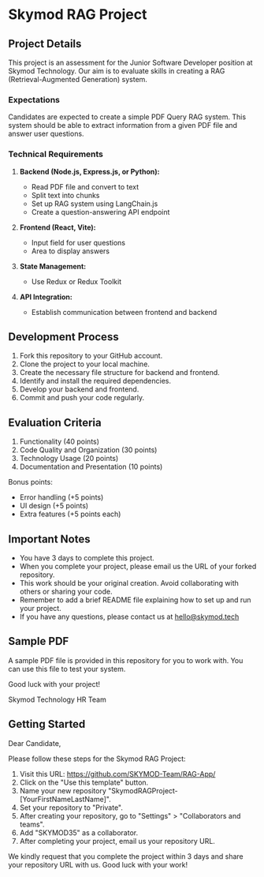 # Skymod RAG Project

## Project Details

This project is an assessment for the Junior Software Developer position at Skymod Technology. Our aim is to evaluate skills in creating a RAG (Retrieval-Augmented Generation) system.

### Expectations

Candidates are expected to create a simple PDF Query RAG system. This system should be able to extract information from a given PDF file and answer user questions.

### Technical Requirements

1. **Backend (Node.js, Express.js, or Python):**
   - Read PDF file and convert to text
   - Split text into chunks
   - Set up RAG system using LangChain.js
   - Create a question-answering API endpoint

2. **Frontend (React, Vite):**
   - Input field for user questions
   - Area to display answers

3. **State Management:**
   - Use Redux or Redux Toolkit

4. **API Integration:**
   - Establish communication between frontend and backend

## Development Process

1. Fork this repository to your GitHub account.
2. Clone the project to your local machine.
3. Create the necessary file structure for backend and frontend.
4. Identify and install the required dependencies.
5. Develop your backend and frontend.
6. Commit and push your code regularly.

## Evaluation Criteria

1. Functionality (40 points)
2. Code Quality and Organization (30 points)
3. Technology Usage (20 points)
4. Documentation and Presentation (10 points)

Bonus points:
- Error handling (+5 points)
- UI design (+5 points)
- Extra features (+5 points each)

## Important Notes

- You have 3 days to complete this project.
- When you complete your project, please email us the URL of your forked repository.
- This work should be your original creation. Avoid collaborating with others or sharing your code.
- Remember to add a brief README file explaining how to set up and run your project.
- If you have any questions, please contact us at hello@skymod.tech

## Sample PDF

A sample PDF file is provided in this repository for you to work with. You can use this file to test your system.

Good luck with your project!

Skymod Technology HR Team

## Getting Started

Dear Candidate,

Please follow these steps for the Skymod RAG Project:

1. Visit this URL: https://github.com/SKYMOD-Team/RAG-App/
2. Click on the "Use this template" button.
3. Name your new repository "SkymodRAGProject-[YourFirstNameLastName]".
4. Set your repository to "Private".
5. After creating your repository, go to "Settings" > "Collaborators and teams".
6. Add "SKYMOD35" as a collaborator.
7. After completing your project, email us your repository URL.

We kindly request that you complete the project within 3 days and share your repository URL with us. Good luck with your work!
